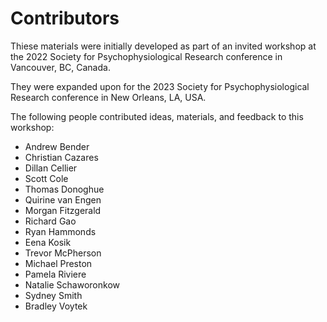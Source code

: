 # Contributors

Thiese materials were initially developed as part of an invited workshop at the 2022 Society for Psychophysiological Research conference in Vancouver, BC, Canada.

They were expanded upon for the 2023 Society for Psychophysiological Research conference in New Orleans, LA, USA.

The following people contributed ideas, materials, and feedback to this workshop:

- Andrew Bender
- Christian Cazares
- Dillan Cellier
- Scott Cole
- Thomas Donoghue
- Quirine van Engen
- Morgan Fitzgerald
- Richard Gao
- Ryan Hammonds
- Eena Kosik
- Trevor McPherson
- Michael Preston
- Pamela Riviere
- Natalie Schaworonkow
- Sydney Smith
- Bradley Voytek